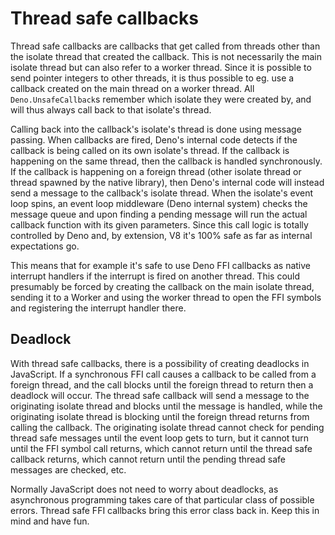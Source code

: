 # Thread safe callbacks

Thread safe callbacks are callbacks that get called from threads other than the
isolate thread that created the callback. This is not necessarily the main
isolate thread but can also refer to a worker thread. Since it is possible to
send pointer integers to other threads, it is thus possible to eg. use a
callback created on the main thread on a worker thread. All
`Deno.UnsafeCallback`s remember which isolate they were created by, and will
thus always call back to that isolate's thread.

Calling back into the callback's isolate's thread is done using message passing.
When callbacks are fired, Deno's internal code detects if the callback is being
called on its own isolate's thread. If the callback is happening on the same
thread, then the callback is handled synchronously. If the callback is happening
on a foreign thread (other isolate thread or thread spawned by the native
library), then Deno's internal code will instead send a message to the
callback's isolate thread. When the isolate's event loop spins, an event loop
middleware (Deno internal system) checks the message queue and upon finding a
pending message will run the actual callback function with its given parameters.
Since this call logic is totally controlled by Deno and, by extension, V8 it's
100% safe as far as internal expectations go.

This means that for example it's safe to use Deno FFI callbacks as native
interrupt handlers if the interrupt is fired on another thread. This could
presumably be forced by creating the callback on the main isolate thread,
sending it to a Worker and using the worker thread to open the FFI symbols and
registering the interrupt handler there.

## Deadlock

With thread safe callbacks, there is a possibility of creating deadlocks in
JavaScript. If a synchronous FFI call causes a callback to be called from a
foreign thread, and the call blocks until the foreign thread to return then a
deadlock will occur. The thread safe callback will send a message to the
originating isolate thread and blocks until the message is handled, while the
originating isolate thread is blocking until the foreign thread returns from
calling the callback. The originating isolate thread cannot check for pending
thread safe messages until the event loop gets to turn, but it cannot turn until
the FFI symbol call returns, which cannot return until the thread safe callback
returns, which cannot return until the pending thread safe messages are checked,
etc.

Normally JavaScript does not need to worry about deadlocks, as asynchronous
programming takes care of that particular class of possible errors. Thread safe
FFI callbacks bring this error class back in. Keep this in mind and have fun.
